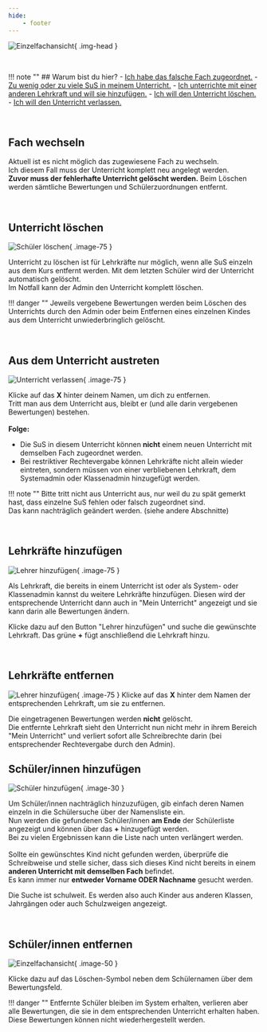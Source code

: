 ```yaml
---
hide:
    - footer
---
```



![Einzelfachansicht](../../img/02_Schritt_für_Schritt/einzelfach.png){ .img-head }

<br>

!!! note ""
    ## Warum bist du hier?
    - [Ich habe das falsche Fach zugeordnet.](#fach-wechseln)
    - [Zu wenig oder zu viele SuS in meinem Unterricht.](#schulerinnen-entfernen)
    - [Ich unterrichte mit einer anderen Lehrkraft und will sie hinzufügen.](#lehrkrafte-hinzufugen)
    - [Ich will den Unterricht löschen.](#unterricht-loschen)
    - [Ich will den Unterricht verlassen.](#aus-dem-unterricht-austreten)

<br>

## Fach wechseln
Aktuell ist es nicht möglich das zugewiesene Fach zu wechseln. <br>
Ich diesem Fall muss der Unterricht komplett neu angelegt werden. <br>
**Zuvor muss der fehlerhafte Unterricht gelöscht werden.**
Beim Löschen werden sämtliche Bewertungen und Schülerzuordnungen entfernt.<br>

<br>

## Unterricht löschen
![Schüler löschen](../../img/02_Schritt_für_Schritt/einzelfach_schueler_loeschen.png){ .image-75 }

Unterricht zu löschen ist für Lehrkräfte nur möglich, wenn alle SuS einzeln aus dem Kurs entfernt werden. Mit dem letzten Schüler wird der Unterricht automatisch gelöscht.<br>
Im Notfall kann der Admin den Unterricht komplett löschen.

!!! danger ""
    Jeweils vergebene Bewertungen werden beim Löschen des Unterrichts durch den Admin oder beim Entfernen eines einzelnen Kindes aus dem Unterricht unwiederbringlich gelöscht.

<br>

## Aus dem Unterricht austreten 
![Unterricht verlassen](../../img/02_Schritt_für_Schritt/lesson-leave.png){ .image-75 }

Klicke auf das <span class="danger">**X**</span> hinter deinem Namen, um dich zu entfernen.<br>
Tritt man aus dem Unterricht aus, bleibt er (und alle darin vergebenen Bewertungen) bestehen.<br>
<br>
**Folge:**  
- Die SuS in diesem Unterricht können **nicht** einem neuen Unterricht mit demselben Fach zugeordnet werden.<br>
- Bei restriktiver Rechtevergabe können Lehrkräfte nicht allein wieder eintreten, sondern müssen von einer verbliebenen Lehrkraft, dem Systemadmin oder Klassenadmin hinzugefügt werden.

!!! note ""
    Bitte tritt nicht aus Unterricht aus, nur weil du zu spät gemerkt hast, dass einzelne SuS fehlen oder falsch zugeordnet sind. <br>
    Das kann nachträglich geändert werden. (siehe andere Abschnitte)

<br>

## Lehrkräfte hinzufügen
![Lehrer hinzufügen](../../img/02_Schritt_für_Schritt/lehrer_hinzufuegen.png){ .image-75 }

Als Lehrkraft, die bereits in einem Unterricht ist oder als System- oder Klassenadmin kannst du weitere Lehrkräfte hinzufügen.
Diesen wird der entsprechende Unterricht dann auch in "Mein Unterricht" angezeigt und sie kann darin alle Bewertungen ändern.<br>

Klicke dazu auf den Button "Lehrer hinzufügen" und suche die gewünschte Lehrkraft. Das grüne <span class="success">**+**</span> fügt anschließend die Lehrkraft hinzu.

<br>

## Lehrkräfte entfernen
![Lehrer hinzufügen](../../img/02_Schritt_für_Schritt/lehrer_entfernen.png){ .image-75 }
Klicke auf das <span class="danger">**X**</span> hinter dem Namen der entsprechenden Lehrkraft, um sie zu entfernen.<br>

Die eingetragenen Bewertungen werden **nicht** gelöscht.<br>
Die entfernte Lehrkraft sieht den Unterricht nun nicht mehr in ihrem Bereich "Mein Unterricht" und verliert sofort alle Schreibrechte darin (bei entsprechender Rechtevergabe durch den Admin). 
<br>

## Schüler/innen hinzufügen
![Schüler hinzufügen](../../img/02_Schritt_für_Schritt/schueler_hinzufuegen.png){ .image-30 }

Um Schüler/innen nachträglich hinzuzufügen, gib einfach deren Namen einzeln in die Schülersuche über der Namensliste ein. <br>
Nun werden die gefundenen Schüler/innen **am Ende** der Schülerliste angezeigt und können über das **+** hinzugefügt werden. <br>
Bei zu vielen Ergebnissen kann die Liste nach unten verlängert werden.
<br><br>
Sollte ein gewünschtes Kind nicht gefunden werden, überprüfe die Schreibweise und stelle sicher, dass sich dieses Kind nicht bereits in einem **anderen Unterricht mit demselben Fach** befindet.<br>
Es kann immer nur **entweder Vorname ODER Nachname** gesucht werden.

Die Suche ist schulweit. Es werden also auch Kinder aus anderen Klassen, Jahrgängen oder auch Schulzweigen angezeigt.

<br>

## Schüler/innen entfernen

![Einzelfachansicht](../../img/02_Schritt_für_Schritt/einzelfach_schueler_loeschen.png){ .image-50 }

Klicke dazu auf das Löschen-Symbol neben dem Schülernamen über dem Bewertungsfeld. <br>

!!! danger ""
    Entfernte Schüler bleiben im System erhalten, verlieren aber alle Bewertungen, die sie in dem entsprechenden Unterricht erhalten haben. <br>
    Diese Bewertungen können nicht wiederhergestellt werden.
